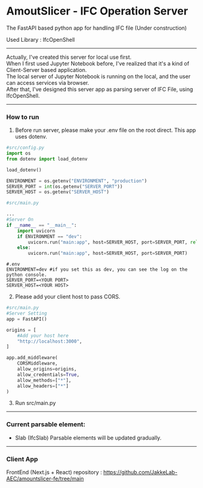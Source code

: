 # AmoutSlicer - IFC Operation Server
The FastAPI based python app for handling IFC file
(Under construction)

Used Library : IfcOpenShell

---

Actually, I've created this server for local use first. <br/>
When I first used Jupyter Notebook before, I've realized that it's a kind of Client-Server based application.<br/>
The local server of Jupyter Notebook is running on the local, and the user can access services via browser.<br/>
After that, I've designed this server app as parsing server of IFC File, using IfcOpenShell.

---

### How to run
1. Before run server, please make your .env file on the root direct.
   This app uses dotenv.

```python
#src/config.py
import os
from dotenv import load_dotenv

load_dotenv()

ENVIRONMENT = os.getenv("ENVIRONMENT", "production")
SERVER_PORT = int(os.getenv("SERVER_PORT"))
SERVER_HOST = os.getenv("SERVER_HOST")
```

```python
#src/main.py

...
#Server On
if __name__ == "__main__":
    import uvicorn
    if ENVIRONMENT == "dev":
        uvicorn.run("main:app", host=SERVER_HOST, port=SERVER_PORT, reload=True)
    else:
        uvicorn.run("main:app", host=SERVER_HOST, port=SERVER_PORT)
```


```dotenv
#.env
ENVIRONMENT=dev #if you set this as dev, you can see the log on the python console.
SERVER_PORT=<YOUR PORT>
SERVER_HOST=<YOUR HOST>
```

2. Please add your client host to pass CORS.
```python
#src/main.py
#Server Setting
app = FastAPI()

origins = [
    #Add your host here
    "http://localhost:3000",
]

app.add_middleware(
    CORSMiddleware,
    allow_origins=origins,
    allow_credentials=True,
    allow_methods=["*"],
    allow_headers=["*"]
)
```
3. Run src/main.py

---

### Current parsable element:

- Slab (IfcSlab)
Parsable elements will be updated gradually.

---

### Client App
FrontEnd (Next.js + React) repository : https://github.com/JakkeLab-AEC/amountslicer-fe/tree/main
